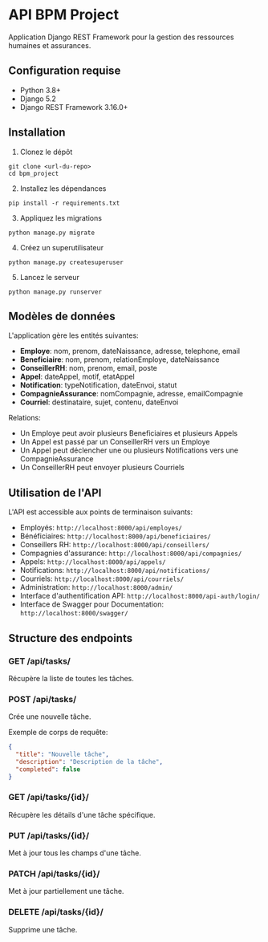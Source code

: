 # API BPM Project

Application Django REST Framework pour la gestion des ressources humaines et assurances.

## Configuration requise

- Python 3.8+
- Django 5.2
- Django REST Framework 3.16.0+

## Installation

1. Clonez le dépôt
```
git clone <url-du-repo>
cd bpm_project
```

2. Installez les dépendances
```
pip install -r requirements.txt
```

3. Appliquez les migrations
```
python manage.py migrate
```

4. Créez un superutilisateur
```
python manage.py createsuperuser
```

5. Lancez le serveur
```
python manage.py runserver
```

## Modèles de données

L'application gère les entités suivantes:

- **Employe**: nom, prenom, dateNaissance, adresse, telephone, email
- **Beneficiaire**: nom, prenom, relationEmploye, dateNaissance
- **ConseillerRH**: nom, prenom, email, poste
- **Appel**: dateAppel, motif, etatAppel
- **Notification**: typeNotification, dateEnvoi, statut
- **CompagnieAssurance**: nomCompagnie, adresse, emailCompagnie
- **Courriel**: destinataire, sujet, contenu, dateEnvoi

Relations:
- Un Employe peut avoir plusieurs Beneficiaires et plusieurs Appels
- Un Appel est passé par un ConseillerRH vers un Employe
- Un Appel peut déclencher une ou plusieurs Notifications vers une CompagnieAssurance
- Un ConseillerRH peut envoyer plusieurs Courriels

## Utilisation de l'API

L'API est accessible aux points de terminaison suivants:

- Employés: `http://localhost:8000/api/employes/`
- Bénéficiaires: `http://localhost:8000/api/beneficiaires/`
- Conseillers RH: `http://localhost:8000/api/conseillers/`
- Compagnies d'assurance: `http://localhost:8000/api/compagnies/`
- Appels: `http://localhost:8000/api/appels/`
- Notifications: `http://localhost:8000/api/notifications/`
- Courriels: `http://localhost:8000/api/courriels/`
- Administration: `http://localhost:8000/admin/`
- Interface d'authentification API: `http://localhost:8000/api-auth/login/`
- Interface de Swagger pour Documentation: `http://localhost:8000/swagger/`

## Structure des endpoints

### GET /api/tasks/
Récupère la liste de toutes les tâches.

### POST /api/tasks/
Crée une nouvelle tâche.

Exemple de corps de requête:
```json
{
  "title": "Nouvelle tâche",
  "description": "Description de la tâche",
  "completed": false
}
```

### GET /api/tasks/{id}/
Récupère les détails d'une tâche spécifique.

### PUT /api/tasks/{id}/
Met à jour tous les champs d'une tâche.

### PATCH /api/tasks/{id}/
Met à jour partiellement une tâche.

### DELETE /api/tasks/{id}/
Supprime une tâche. 